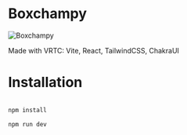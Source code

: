 # Boxchampy 

![Boxchampy](https://user-images.githubusercontent.com/89334184/234145901-9257340c-0409-4869-821b-e3624570ba67.png)

Made with VRTC: Vite, React, TailwindCSS, ChakraUI

# Installation
```javascript

npm install

npm run dev

```

